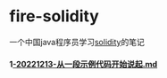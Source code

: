 # fire-solidity
一个中国java程序员学习[solidity](https://docs.soliditylang.org/en/v0.8.17/)的笔记
#### 1[-20221213-从一段示例代码开始说起.md](https://github.com/qingshan1993/fire-solidity/blob/main/1-20221213-%E4%BB%8E%E4%B8%80%E6%AE%B5%E7%A4%BA%E4%BE%8B%E4%BB%A3%E7%A0%81%E8%AF%B4%E8%B5%B7.md)
